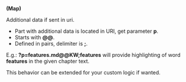 **(Map)**

Additional data if sent in uri.

- Part with additional data is located in URI, get parameter **p**. 
- Starts with **@@**.
- Defined in pairs, delimiter is **;**.

E.g.: **?p=features.md@@KW;features** will provide highlighting of word **features** in the given chapter text.

This behavior can be extended for your custom logic if wanted.
